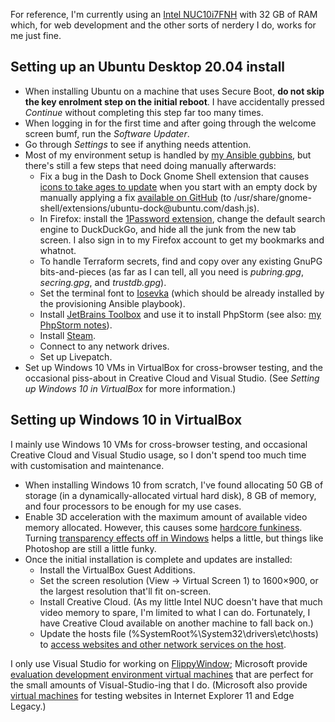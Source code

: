 <!--
  # This file is distributed under under the Creative Commons
  # Attribution 4.0 International License. To view a copy of this
  # license, please visit <http://creativecommons.org/licenses/by/4.0/>.

  description: Read Damien Dart's notes on setting up his development environment.
  title: Personal Development Environment Notes
  twigTemplate: .templates/base-note.html.twig
-->

For reference, I'm currently using an
<a href="https://www.intel.co.uk/content/www/uk/en/products/boards-kits/nuc/kits/nuc10i7fnh.html">Intel
NUC10i7FNH</a> with 32 GB of RAM which, for web development and the
other sorts of nerdery I do, works for me just fine.

Setting up an Ubuntu Desktop 20.04 install
------------------------------------------

  - When installing Ubuntu on a machine that uses Secure Boot, **do not
    skip the key enrolment step on the initial reboot**. I have
    accidentally pressed _Continue_ without completing this step far too
    many times.
  - When logging in for the first time and after going through the
    welcome screen bumf, run the _Software Updater_.
  - Go through _Settings_ to see if anything needs attention.
  - Most of my environment setup is handled by [my Ansible gubbins][1],
    but there's still a few steps that need doing manually afterwards:
    - Fix a bug in the Dash to Dock Gnome Shell extension that causes
      [icons to take ages to update][2] when you start with an empty
      dock by manually applying a fix [available on GitHub][3] (to
      <span class="os-menu-item">/usr/<wbr>share/<wbr>gnome-shell/<wbr>extensions/<wbr>ubuntu-dock\@ubuntu.com/<wbr>dash.js</span>).
    - In Firefox: install the [1Password extension][4], change the
      default search engine to DuckDuckGo, and hide all the junk from
      the new tab screen. I also sign in to my Firefox account to get my
      bookmarks and whatnot.
    - To handle Terraform secrets, find and copy over any existing GnuPG
      bits-and-pieces (as far as I can tell, all you need is
      _pubring.gpg_, _secring.gpg_, and _trustdb.gpg_).
    - Set the terminal font to [Iosevka][5] (which should be already
      installed by the provisioning Ansible playbook).
    - Install [JetBrains Toolbox][6] and use it to install PhpStorm (see
      also: [my PhpStorm notes][7]).
    - Install [Steam][8].
    - Connect to any network drives.
    - Set up Livepatch.
  - Set up Windows 10 VMs in VirtualBox for cross-browser testing, and
    the occasional piss-about in Creative Cloud and Visual Studio. (See
    _Setting up Windows 10 in VirtualBox_ for more information.)

[1]: <https://www.robotinaponcho.net/git/#setup>
[2]: <https://github.com/micheleg/dash-to-dock/issues/1188>
[3]: <https://github.com/micheleg/dash-to-dock/pull/1222/commits/3c44ea483f333fef12e6a805cd43d2a2439e5fb0>
[4]: <https://1password.com/downloads/linux/#browsers>
[5]: <https://typeof.net/Iosevka/>
[6]: <https://www.jetbrains.com/help/phpstorm/installation-guide.html#toolbox>
[7]: <https://www.robotinaponcho.net/notes/phpstorm>
[8]: <https://github.com/ValveSoftware/steam-for-linux>


Setting up Windows 10 in VirtualBox
-----------------------------------

I mainly use Windows 10 VMs for cross-browser testing, and occasional
Creative Cloud and Visual Studio usage, so I don't spend too much time
with customisation and maintenance.

  - When installing Windows 10 from scratch, I've found allocating 50 GB
    of storage (in a dynamically-allocated virtual hard disk), 8 GB of
    memory, and four processors to be enough for my use cases.
  - Enable 3D acceleration with the maximum amount of available video
    memory allocated. However, this causes some [hardcore funkiness][9].
    Turning [transparency effects off in Windows][10] helps a little,
    but things like Photoshop are still a little funky.
  - Once the initial installation is complete and updates are installed:
    - Install the VirtualBox Guest Additions.
    - Set the screen resolution (<span class="os-menu-item">View</span>
      &rarr; <span class="os-menu-item">Virtual Screen 1</span>) to
      1600×900, or the largest resolution that'll fit on-screen.
    - Install Creative Cloud. (As my little Intel NUC doesn't have that
      much video memory to spare, I'm limited to what I can do.
      Fortunately, I have Creative Cloud available on another machine to
      fall back on.)
    - Update the hosts file (<span class="os-menu-item">%SystemRoot%\\<wbr>System32\\<wbr>drivers\\<wbr>etc\\<wbr>hosts</span>)
      to [access websites and other network services on the host][11].

I only use Visual Studio for working on [FlippyWindow][12]; Microsoft
provide [evaluation development environment virtual machines][13] that
are perfect for the small amounts of Visual-Studio-ing that I do.
(Microsoft also provide [virtual machines][14] for testing websites in
Internet Explorer 11 and Edge Legacy.)

[9]: <https://www.virtualbox.org/attachment/ticket/19365/VirtualBox_Windows%2010_03_06_2020_21_55_02.png>
[10]: <https://www.virtualbox.org/ticket/19365#comment:16>
[11]: <http://www.virtualbox.org/manual/ch06.html#network_nat>
[12]: <https://www.robotinaponcho.net/flippywindow/>
[13]: <https://developer.microsoft.com/en-us/windows/downloads/virtual-machines/>
[14]: <https://developer.microsoft.com/en-us/microsoft-edge/tools/vms/>
